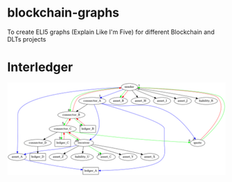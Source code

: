 # blockchain-graphs
To create ELI5 graphs (Explain Like I'm Five) for different Blockchain and DLTs projects

# Interledger

![Interledger Protocol](interledger-protocol.png?raw=true "Interledger Protocol")
